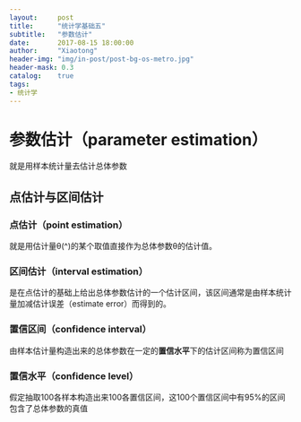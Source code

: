 ```yaml
---
layout:     post
title:      "统计学基础五"
subtitle:   "参数估计"
date:       2017-08-15 18:00:00
author:     "Xiaotong"
header-img: "img/in-post/post-bg-os-metro.jpg"
header-mask: 0.3
catalog:    true
tags:
- 统计学
---
```


# 参数估计（parameter estimation）

就是用样本统计量去估计总体参数

## 点估计与区间估计

### 点估计（point estimation）

就是用估计量θ(^)的某个取值直接作为总体参数θ的估计值。

### 区间估计（interval estimation）

是在点估计的基础上给出总体参数估计的一个估计区间，该区间通常是由样本统计量加减估计误差（estimate error）而得到的。

### 置信区间（confidence interval）

由样本估计量构造出来的总体参数在一定的**置信水平**下的估计区间称为置信区间

### 置信水平（confidence level）

假定抽取100各样本构造出来100各置信区间，这100个置信区间中有95%的区间包含了总体参数的真值